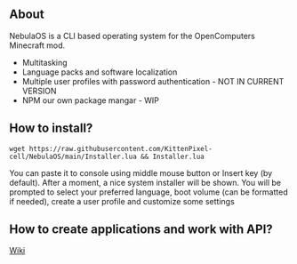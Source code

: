 ![]()

## About

NebulaOS is a CLI based operating system for the OpenComputers Minecraft mod.

-   Multitasking
-   Language packs and software localization
-   Multiple user profiles with password authentication - NOT IN CURRENT VERSION
-   NPM our own package mangar - WIP

## How to install?

	wget https://raw.githubusercontent.com/KittenPixel-cell/NebulaOS/main/Installer.lua && Installer.lua

You can paste it to console using middle mouse button or Insert key (by default). After a moment, a nice system installer will be shown. You will be prompted to select your preferred language, boot volume (can be formatted if needed), create a user profile and customize some settings

## How to create applications and work with API?

[Wiki]()
